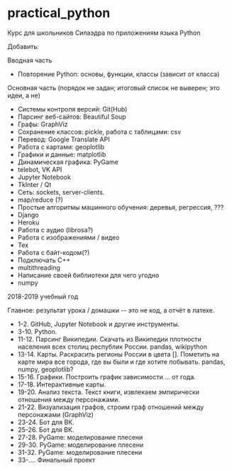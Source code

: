 # practical_python
Курс для школьников Силаэдра по приложениям языка Python

Добавить:

Вводная часть
* Повторение Python: основы, функции, классы (зависит от класса)

Основная часть (порядок не задан; итоговый список не выверен; это идеи, а не)
* Системы контроля версий: Git(Hub)
* Парсинг веб-сайтов: Beautiful Soup
* Графы: GraphViz
* Сохранение классов: pickle, работа с таблицами: csv
* Перевод: Google Translate API
* Работа с картами: geoplotlib
* Графики и данные: matplotlib
* Динамическая графика: PyGame
* telebot, VK API
* Jupyter Notebook
* TkInter / Qt
* Сеть: sockets, server-clients.
* map/reduce (?)
* Простые алгоритмы машинного обучения: деревья, регрессия, ???
* Django
* Heroku
* Работа с аудио (librosa?)
* Работа с изображениями / видео
* Тех
* Работа с байт-кодом(?)
* Подключать С++
* multithreading
* Написание своей библиотеки для чего угодно
* numpy

2018-2019 учебный год

Главное: результат урока / домашки -- это не код, а отчёт в латехе.

* 1-2. GitHub, Jupyter Notebook и другие инструменты. 
* 3-10. Python.
* 11-12. Парсинг Википедии. Скачать из Википедии плотности населения всех столиц республик России. pandas, wikipython
* 13-14. Карты. Раскрасить регионы России в цвета []. Пометить на карте мира все города, где вы были и где хотите побывать. pandas, numpy, geoplotlib?
* 15-16. Графики. Построить график зависимости ... от года.
* 17-18. Интерактивные карты.
* 19-20. Анализ текста. Текст книги, извлекаем эмпирически отношения между персонажами.
* 21-22. Визуализация графов, строим граф отношений между персонажами (GraphViz)
* 23-24. Бот для ВК.
* 25-26. Бот для ВК.
* 27-28. PyGame: моделирование плесени
* 29-30. PyGame: моделирование плесени
* 31-32. PyGame: моделирование плесени
* 33-.... Финальный проект 
